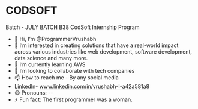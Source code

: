 # CODSOFT
Batch - JULY BATCH B38
CodSoft Internship Program
- 👋 Hi, I’m @ProgrammerVrushabh
- 👀 I’m interested in creating solutions that have a real-world impact across various industries like web development, software development, data science and many more.
- 🌱 I’m currently learning AWS
- 💞️ I’m looking to collaborate with tech companies 
- 📫 How to reach me - By any social media
- LinkedIn- www.linkedin.com/in/vrushabh-l-a42a581a8
- 😄 Pronouns: --
- ⚡ Fun fact: The first programmer was a woman.
